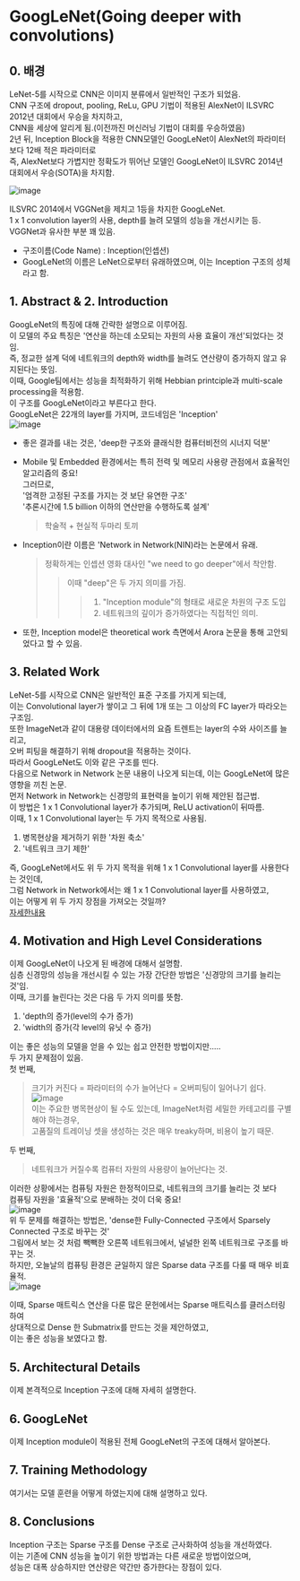 # GoogLeNet(Going deeper with convolutions)   
   
## 0. 배경   

LeNet-5를 시작으로 CNN은 이미지 분류에서 일반적인 구조가 되었음.   
CNN 구조에 dropout, pooling, ReLu, GPU 기법이 적용된 AlexNet이 ILSVRC 2012년 대회에서 우승을 차지하고,   
CNN을 세상에 알리게 됨.(이전까진 머신러닝 기법이 대회를 우승하였음)   
2년 뒤, Inception Block을 적용한 CNN모델인 GoogLeNet이 AlexNet의 파라미터 보다 12배 적은 파라미터로   
즉, AlexNet보다 가볍지만 정확도가 뛰어난 모델인 GoogLeNet이 ILSVRC 2014년 대회에서 우승(SOTA)을 차지함.   
   
![image](https://user-images.githubusercontent.com/87224039/127147955-e66d7243-706a-4ac6-a2d1-d48d480c5c55.png)   
   
ILSVRC 2014에서 VGGNet을 제치고 1등을 차지한 GoogLeNet.   
1 x 1 convolution layer의 사용, depth를 늘려 모델의 성능을 개선시키는 등. VGGNet과 유사한 부분 꽤 있음.   
* 구조이름(Code Name) : Inception(인셉션)    
* GoogLeNet의 이름은 LeNet으로부터 유래하였으며, 이는 Inception 구조의 성체라고 함.

## 1. Abstract & 2. Introduction   
   GoogLeNet의 특징에 대해 간략한 설명으로 이루어짐.   
   이 모델의 주요 특징은 '연산을 하는데 소모되는 자원의 사용 효율이 개선'되었다는 것임.   
   즉, 정교한 설계 덕에 네트워크의 depth와 width를 늘려도 연산량이 증가하지 않고 유지된다는 뜻임.   
   이때, Google팀에서는 성능을 최적화하기 위해 Hebbian printciple과 multi-scale processing을 적용함.   
   이 구조를 GoogLeNet이라고 부른다고 한다.   
   GoogLeNet은 22개의 layer를 가지며, 코드네임은 'Inception'   
   ![image](https://user-images.githubusercontent.com/87224039/127163235-6f615f15-0bcb-472f-ba8c-70155296f8d7.png)   
   

   * 좋은 결과를 내는 것은, 'deep한 구조와 클래식한 컴퓨터비전의 시너지 덕분'   
   * Mobile 및 Embedded 환경에서는 특히 전력 및 메모리 사용량 관점에서 효율적인 알고리즘의 중요!   
      그러므로,   
      '엄격한 고정된 구조를 가지는 것 보단 유연한 구조'   
      '추론시간에 1.5 billion 이하의 연산만을 수행하도록 설계'   
      > 학술적 + 현실적 두마리 토끼   
   * Inception이란 이름은 'Network in Network(NIN)라는 논문에서 유래.   
      > 정확하게는 인셉션 영화 대사인 "we need to go deeper"에서 착안함.   
      >> 이때 "deep"은 두 가지 의미를 가짐.
      >>> 1. "Inception module"의 형태로 새로운 차원의 구조 도입
      >>> 2. 네트워크의 깊이가 증가하였다는 직접적인 의미.   
      
   * 또한, Inception model은 theoretical work 측면에서 Arora 논문을 통해 고안되었다고 할 수 있음.   
## 3. Related Work   
LeNet-5를 시작으로 CNN은 일반적인 표준 구조를 가지게 되는데,   
이는 Convolutional layer가 쌓이고 그 뒤에 1개 또는 그 이상의 FC layer가 따라오는 구조임.   
또한 ImageNet과 같이 대용량 데이터에서의 요즘 트렌트는 layer의 수와 사이즈를 늘리고,   
오버 피팅을 해결하기 위해 dropout을 적용하는 것이다.   
따라서 GoogLeNet도 이와 같은 구조를 띤다.   
다음으로 Network in Network 논문 내용이 나오게 되는데, 이는 GoogLeNet에 많은 영향을 끼친 논문.   
먼저 Network in Network는 신경망의 표현력을 높이기 위해 제안된 접근법.   
이 방법은 1 x 1 Convolutional layer가 추가되며, ReLU activation이 뒤따름.   
이때, 1 x 1 Convolutional layer는 두 가지 목적으로 사용됨.   
1. 병목현상을 제거하기 위한 '차원 축소'
2. '네트워크 크기 제한'

즉, GoogLeNet에서도 위 두 가지 목적을 위해 1 x 1 Convolutional layer를 사용한다는 것인데,   
그럼 Network in Network에서는 왜 1 x 1 Convolutional layer를 사용하였고,   
이는 어떻게 위 두 가지 장점을 가져오는 것일까?   
[자세한내용](https://phil-baek.tistory.com/entry/3-GoogLeNet-Going-deeper-with-convolutions-%EB%85%BC%EB%AC%B8-%EB%A6%AC%EB%B7%B0)

## 4. Motivation and High Level Considerations   
이제 GoogLeNet이 나오게 된 배경에 대해서 설명함.   
심층 신경망의 성능을 개선시킬 수 있는 가장 간단한 방법은 '신경망의 크기를 늘리는 것'임.   
이때, 크기를 늘린다는 것은 다음 두 가지 의미를 뜻함.   

1. 'depth의 증가(level의 수가 증가)
2. 'width의 증가(각 level의 유닛 수 증가)   

이는 좋은 성능의 모델을 얻을 수 있는 쉽고 안전한 방법이지만.....   
두 가지 문제점이 있음.   
첫 번째,
> 크기가 커진다 = 파라미터의 수가 늘어난다 = 오버피팅이 일어나기 쉽다.   
> ![image](https://user-images.githubusercontent.com/87224039/127166256-d90bd1da-599c-4633-9d25-b9efbd46778f.png)   
> 이는 주요한 병목현상이 될 수도 있는데, ImageNet처럼 세밀한 카테고리를 구별해야 하는경우,   
> 고품질의 트레이닝 셋을 생성하는 것은 매우 treaky하며, 비용이 높기 때문.   

두 번째,
> 네트워크가 커질수록 컴퓨터 자원의 사용량이 늘어난다는 것.   

이러한 상황에서는 컴퓨팅 자원은 한정적이므로, 네트워크의 크기를 늘리는 것 보다   
컴퓨팅 자원을 '효율적'으로 분배하는 것이 더욱 중요!   
![image](https://user-images.githubusercontent.com/87224039/127166598-5965eb9d-80ea-40ea-8cd1-96ee32cc9b24.png)   
위 두 문제를 해결하는 방법은, 'dense한 Fully-Connected 구조에서 Sparsely Connected 구조로 바꾸는 것'   
그림에서 보는 것 처럼 빽빽한 오른쪽 네트워크에서, 널널한 왼쪽 네트워크로 구조를 바꾸는 것.   
하지만, 오늘날의 컴퓨팅 환경은 균일하지 않은 Sparse data 구조를 다룰 때 매우 비효율적.   
![image](https://user-images.githubusercontent.com/87224039/127167593-b608b41f-7c5a-403c-b143-278f7f6c3ba3.png)   

이때, Sparse 매트릭스 연산을 다룬 많은 문헌에서는 Sparse 매트릭스를 클러스터링 하여   
상대적으로 Dense 한 Submatrix를 만드는 것을 제안하였고,   
이는 좋은 성능을 보였다고 함.   
## 5. Architectural Details   
이제 본격적으로 Inception 구조에 대해 자세히 설명한다.   
## 6. GoogLeNet
이제 Inception module이 적용된 전체 GoogLeNet의 구조에 대해서 알아본다.   
## 7. Training Methodology
여기서는 모델 훈련을 어떻게 하였는지에 대해 설명하고 있다.   
## 8. Conclusions
Inception 구조는 Sparse 구조를 Dense 구조로 근사화하여 성능을 개선하였다.   
이는 기존에 CNN 성능을 높이기 위한 방법과는 다른 새로운 방법이었으며,   
성능은 대폭 상승하지만 연산량은 약간만 증가한다는 장점이 있다.
